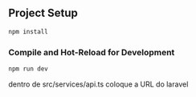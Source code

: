 ## Project Setup

```sh
npm install
```

### Compile and Hot-Reload for Development

```sh
npm run dev
```

dentro de src/services/api.ts coloque a URL do laravel
